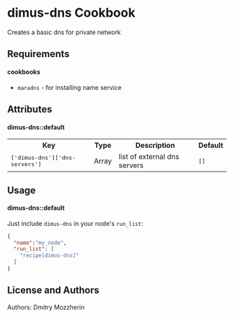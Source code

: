 dimus-dns Cookbook
==================
Creates a basic dns for private network

Requirements
------------

#### cookbooks
- `maradns` - for installing name service

Attributes
----------

#### dimus-dns::default
<table>
  <tr>
    <th>Key</th>
    <th>Type</th>
    <th>Description</th>
    <th>Default</th>
  </tr>
  <tr>
    <td><tt>['dimus-dns']['dns-servers']</tt></td>
    <td>Array</td>
    <td>list of external dns servers</td>
    <td><tt>[]</tt></td>
  </tr>
</table>

Usage
-----
#### dimus-dns::default
Just include `dimus-dns` in your node's `run_list`:

```json
{
  "name":"my_node",
  "run_list": [
    "recipe[dimus-dns]"
  ]
}
```

License and Authors
-------------------
Authors: Dmitry Mozzherin
